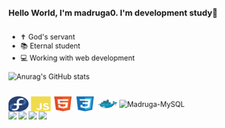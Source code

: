 ### Hello World, I'm madruga0. I'm development study👋
##
- ✝️ God's servant
- 📚 Eternal student 
- 💻 Working with web development

![Anurag's GitHub stats](https://github-readme-stats.vercel.app/api?username=madruga0&show_icons=true&theme=transparent)

  <div style="display: inline_block"><br>
    <img align="center" alt="Madruga-Fedora" height="30" width="40" src="https://raw.githubusercontent.com/devicons/devicon/master/icons/fedora/fedora-original.svg">
  <img align="center" alt="Madruga-Js" height="30" width="40" src="https://raw.githubusercontent.com/devicons/devicon/master/icons/javascript/javascript-plain.svg">
  <img align="center" alt="Madruga-HTML" height="30" width="40" src="https://raw.githubusercontent.com/devicons/devicon/master/icons/html5/html5-original.svg">
  <img align="center" alt="Madruga-CSS" height="30" width="40" src="https://raw.githubusercontent.com/devicons/devicon/master/icons/css3/css3-original.svg">
  <img align="center" alt="Madruga-Docker" height="30" width="40" src="https://raw.githubusercontent.com/devicons/devicon/master/icons/docker/docker-original.svg">
  <img align="center" alt="Madruga-MySQL" height="30" width="40" src="https://raw.githubusercontent.com/devicons/devicon/master/icons/mysql/mysql-original
    
##
    
<div> 
  <a href="https://www.instagram.com/_pedromadruga_/)" target="_blank"><img src="https://img.shields.io/badge/-Instagram-%23E4405F?style=for-the-badge&logo=instagram&logoColor=white" target="_blank"></a>
  <a href = "mailto:pedromadruga6@gmail.com"><img src="https://img.shields.io/badge/-Gmail-%23333?style=for-the-badge&logo=gmail&logoColor=white" target="_blank"></a>
  <a href="https://www.linkedin.com/in/pedro-madruga-a4901716a/" target="_blank"><img src="https://img.shields.io/badge/-LinkedIn-%230077B5?style=for-the-badge&logo=linkedin&logoColor=white" target="_blank"></a>
  <a href="https://app.slack.com/client/T04GVQF8TPV/C04H8H1NHJM?cdn_fallback=2"><img src="https://img.shields.io/badge/Slack-4A154B?style=for-the-badge&logo=slack&logoColor=white">
</div>






